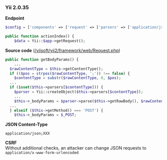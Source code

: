 ### Yii 2.0.35

**Endpoint**
```php
$config = ['components' => ['request' => ['parsers' => ['application/json' => 'yii\web\JsonParser'

public function actionIndex() {
    $data = Yii::$app->getRequest();
```

**Source code** ([/yiisoft/yii2/framework/web/Request.php](https://github.com/yiisoft/yii2/blob/175a20100496b46952f0226385880d17d0ed5cbb/framework/web/Request.php#L551-L573))
```php
public function getBodyParams() {
	...
  $rawContentType = $this->getContentType();
  if (($pos = strpos($rawContentType, ';')) !== false) {
    $contentType = substr($rawContentType, 0, $pos);
  ...
  if (isset($this->parsers[$contentType])) {
    $parser = Yii::createObject($this->parsers[$contentType]);
    ...
    $this->_bodyParams = $parser->parse($this->getRawBody(), $rawContentType);
  ...
  } elseif ($this->getMethod() === 'POST') {
    $this->_bodyParams = $_POST;
```

**JSON Content-Type**
```
application/json;XXX
```

**CSRF**  
Without additional checks, an attacker can change JSON requests to `application/x-www-form-urlencoded`